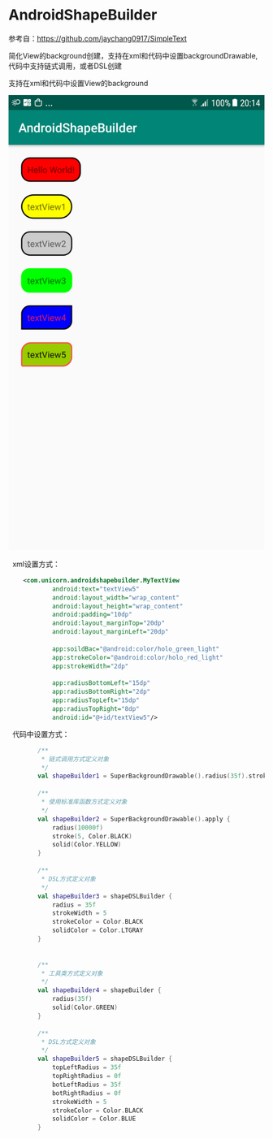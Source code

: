 # AndroidShapeBuilder
参考自：https://github.com/jaychang0917/SimpleText
&nbsp;

简化View的background创建，支持在xml和代码中设置backgroundDrawable,  代码中支持链式调用，或者DSL创建

支持在xml和代码中设置View的background
&nbsp;

![效果图：](https://github.com/chenyucheng97/AndroidShapeBuilder/blob/master/WechatIMG198.png)


&nbsp;
xml设置方式：
``` xml
    <com.unicorn.androidshapebuilder.MyTextView
            android:text="textView5"
            android:layout_width="wrap_content"
            android:layout_height="wrap_content"
            android:padding="10dp"
            android:layout_marginTop="20dp"
            android:layout_marginLeft="20dp"

            app:soildBac="@android:color/holo_green_light"
            app:strokeColor="@android:color/holo_red_light"
            app:strokeWidth="2dp"

            app:radiusBottomLeft="15dp"
            app:radiusBottomRight="2dp"
            app:radiusTopLeft="15dp"
            app:radiusTopRight="8dp"
            android:id="@+id/textView5"/>

``` 

&nbsp;
代码中设置方式：
``` kotlin
        /**
         * 链式调用方式定义对象
         */
        val shapeBuilder1 = SuperBackgroundDrawable().radius(35f).stroke(5, Color.BLACK).solid(Color.RED)

        /**
         * 使用标准库函数方式定义对象
         */
        val shapeBuilder2 = SuperBackgroundDrawable().apply {
            radius(10000f)
            stroke(5, Color.BLACK)
            solid(Color.YELLOW)
        }

        /**
         * DSL方式定义对象
         */
        val shapeBuilder3 = shapeDSLBuilder {
            radius = 35f
            strokeWidth = 5
            strokeColor = Color.BLACK
            solidColor = Color.LTGRAY
        }


        /**
         * 工具类方式定义对象
         */
        val shapeBuilder4 = shapeBuilder {
            radius(35f)
            solid(Color.GREEN)
        }

        /**
         * DSL方式定义对象
         */
        val shapeBuilder5 = shapeDSLBuilder {
            topLeftRadius = 35f
            topRightRadius = 0f
            botLeftRadius = 35f
            botRightRadius = 0f
            strokeWidth = 5
            strokeColor = Color.BLACK
            solidColor = Color.BLUE
        }

``` 
